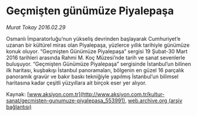 # Geçmişten günümüze Piyalepaşa

*Murat Tokay 2016.02.29*

<div class="pNewsDetailMainContent ctx_content" itemprop="articleBody">
 <p>
  Osmanlı İmparatorluğu’nun yükseliş devrinden başlayarak Cumhuriyet’e uzanan bir kültürel miras olan Piyalepaşa, yüzlerce yıllık tarihiyle günümüze konuk oluyor. “Geçmişten Günümüze Piyalepaşa” sergisi 19 Şubat-30 Mart 2016 tarihleri arasında Rahmi M. Koç Müzesi’nde tarih ve sanat sevenlerle buluşuyor. “Geçmişten Günümüze Piyalepaşa” sergisinde İstanbul’un bilinen ilk haritası, kuşbakışı İstanbul panoramaları, bölgenin en güzel 16 parçalık panoramik gravür ve bakır baskı tekniğiyle yapılmış İstanbul’un bilimsel haritasına kadar çeşitli yüzyıllara ait birçok eser yer alıyor.
 </p>
</div>


Kaynak: [www.aksiyon.com.tr](http://www.aksiyon.com.tr/kultur-sanat/gecmisten-gunumuze-piyalepasa_553991), [web.archive.org (arşiv bağlantısı)](http://web.archive.org/web/20160302095420/http://www.aksiyon.com.tr/kultur-sanat/gecmisten-gunumuze-piyalepasa_553991)
